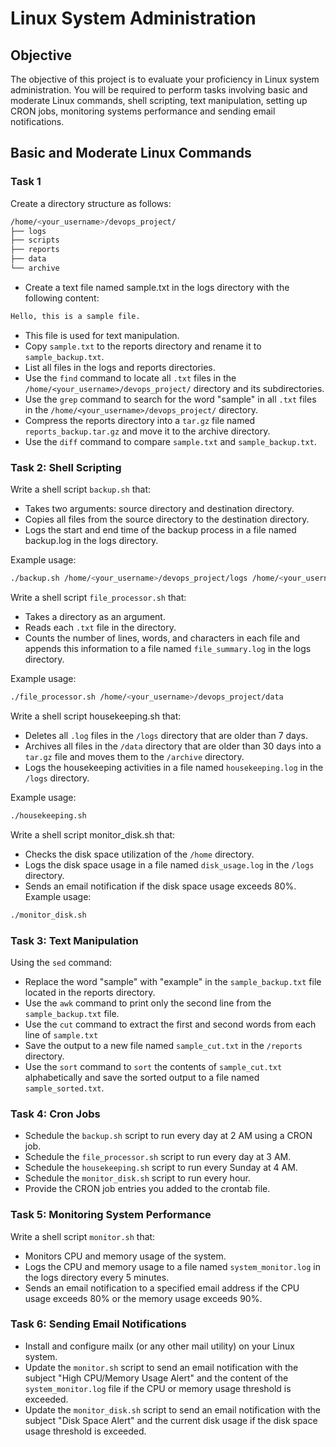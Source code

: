 # Linux System Administration
## Objective
The objective of this project is to evaluate your proficiency in Linux system
administration. You will be required to perform tasks involving basic and moderate Linux
commands, shell scripting, text manipulation, setting up CRON jobs, monitoring systems
performance and sending email notifications.


## Basic and Moderate Linux Commands
### Task 1
Create a directory structure as follows:
```bash
/home/<your_username>/devops_project/
├── logs
├── scripts
├── reports
├── data
└── archive
```

- Create a text file named sample.txt in the logs directory with the following content:
```bash
Hello, this is a sample file.
```

- This file is used for text manipulation.
- Copy `sample.txt` to the reports directory and rename it to `sample_backup.txt`.
- List all files in the logs and reports directories.
- Use the `find` command to locate all `.txt` files in the 
  `/home/<your_username>/devops_project/` directory and its subdirectories.
- Use the `grep` command to search for the word "sample" in all `.txt` files in the
  `/home/<your_username>/devops_project/` directory.
- Compress the reports directory into a `tar.gz` file named `reports_backup.tar.gz` and move
  it to the archive directory.
- Use the `diff` command to compare `sample.txt` and `sample_backup.txt`.

### Task 2: Shell Scripting
Write a shell script `backup.sh` that:
- Takes two arguments: source directory and destination directory.
- Copies all files from the source directory to the destination directory.
- Logs the start and end time of the backup process in a file named backup.log in the logs
  directory.

Example usage: 
```bash
./backup.sh /home/<your_username>/devops_project/logs /home/<your_username>/devops_project/reports
```

Write a shell script `file_processor.sh` that:
- Takes a directory as an argument.
- Reads each `.txt` file in the directory.
- Counts the number of lines, words, and characters in each file and appends this
  information to a file named `file_summary.log` in the logs directory.

Example usage: 
```bash
./file_processor.sh /home/<your_username>/devops_project/data
```

Write a shell script housekeeping.sh that:
- Deletes all `.log` files in the `/logs` directory that are older than 7 days.
- Archives all files in the `/data` directory that are older than 30 days into a `tar.gz` file and
  moves them to the `/archive` directory.
- Logs the housekeeping activities in a file named `housekeeping.log` in the `/logs` directory.

Example usage: 
```bash
./housekeeping.sh
```

Write a shell script monitor_disk.sh that:
- Checks the disk space utilization of the `/home` directory.
- Logs the disk space usage in a file named `disk_usage.log` in the `/logs` directory.
- Sends an email notification if the disk space usage exceeds 80%.
Example usage: 
```bash
./monitor_disk.sh
```

### Task 3: Text Manipulation
Using the `sed` command: 
- Replace the word "sample" with "example" in the `sample_backup.txt` file located in the reports directory.
- Use the `awk` command to print only the second line from the `sample_backup.txt` file.
- Use the `cut` command to extract the first and second words from each line of `sample.txt`
- Save the output to a new file named `sample_cut.txt` in the `/reports` directory.
- Use the `sort` command to `sort` the contents of `sample_cut.txt` alphabetically and save
  the sorted output to a file named `sample_sorted.txt`.

### Task 4: Cron Jobs
- Schedule the `backup.sh` script to run every day at 2 AM using a CRON job.
- Schedule the `file_processor.sh` script to run every day at 3 AM.
- Schedule the `housekeeping.sh` script to run every Sunday at 4 AM.
- Schedule the `monitor_disk.sh` script to run every hour.
- Provide the CRON job entries you added to the crontab file.

### Task 5: Monitoring System Performance
Write a shell script `monitor.sh` that:
- Monitors CPU and memory usage of the system.
- Logs the CPU and memory usage to a file named `system_monitor.log` in the logs
  directory every 5 minutes.
- Sends an email notification to a specified email address if the CPU usage exceeds 80%
  or the memory usage exceeds 90%.

### Task 6: Sending Email Notifications
- Install and configure mailx (or any other mail utility) on your Linux system.
- Update the `monitor.sh` script to send an email notification with the subject "High
  CPU/Memory Usage Alert" and the content of the `system_monitor.log` file if the CPU or
  memory usage threshold is exceeded.
- Update the `monitor_disk.sh` script to send an email notification with the subject "Disk Space Alert" and the current disk usage if the disk space usage threshold is exceeded.
